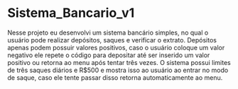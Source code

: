 # Sistema_Bancario_v1

Nesse projeto eu desenvolvi um sistema bancário simples, no qual o usuário pode realizar depósitos, saques e verificar o extrato. Depósitos apenas podem possuir valores positivos, caso o usuário coloque um valor negativo ele repete o código para depositar até ser inserido um valor positivo ou retorna ao menu após tentar três vezes. O sistema possui limites de três saques diários e R$500 e mostra isso ao usuário ao entrar no modo de saque, caso ele tente passar disso retorna automaticamente ao menu. 
